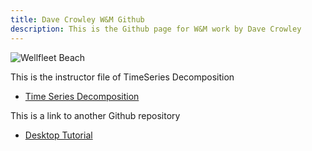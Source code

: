 ```yaml
---
title: Dave Crowley W&M Github
description: This is the Github page for W&M work by Dave Crowley
---
```


![Wellfleet Beach](/pics/WellfleetBeach.jpg)

This is the instructor file of TimeSeries Decomposition

- [Time Series Decomposition](/timeseries/index.md)

This is a link to another Github repository
- [Desktop Tutorial](https://dcrowley446.github.io/desktop-tutorial/)

